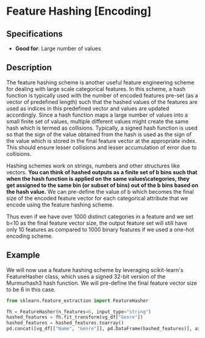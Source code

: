 # Feature Hashing [Encoding]

## Specifications

- **Good for**: Large number of values

## Description

The feature hashing scheme is another useful feature engineering scheme for dealing with large scale categorical features.
In this scheme, a hash function is typically used with the number of encoded features pre-set (as a vector of predefined length) such that the hashed values of the features are used as indices in this predefined vector and values are updated accordingly.
Since a hash function maps a large number of values into a small finite set of values, multiple different values might create the same hash which is termed as collisions.
Typically, a signed hash function is used so that the sign of the value obtained from the hash is used as the sign of the value which is stored in the final feature vector at the appropriate index.
This should ensure lesser collisions and lesser accumulation of error due to collisions.

Hashing schemes work on strings, numbers and other structures like vectors.
**You can think of hashed outputs as a finite set of b bins such that when the hash function is applied on the same values\\categories, they get assigned to the same bin (or subset of bins) out of the b bins based on the hash value.** We can pre-define the value of b which becomes the final size of the encoded feature vector for each categorical attribute that we encode using the feature hashing scheme.

Thus even if we have over 1000 distinct categories in a feature and we set b=10 as the final feature vector size, the output feature set will still have only 10 features as compared to 1000 binary features if we used a one-hot encoding scheme.

## Example

We will now use a feature hashing scheme by leveraging scikit-learn's FeatureHasher class, which uses a signed 32-bit version of the Murmurhash3 hash function.
We will pre-define the final feature vector size to be 6 in this case.

```python
from sklearn.feature_extraction import FeatureHasher

fh = FeatureHasher(n_features=6, input_type="string")
hashed_features = fh.fit_transform(vg_df["Genre"])
hashed_features = hashed_features.toarray()
pd.concat([vg_df[["Name", "Genre"]], pd.DataFrame(hashed_features)], axis=1).iloc[1:7]
```
